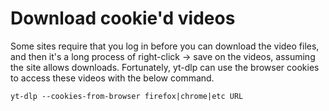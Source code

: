 # Download cookie'd videos

Some sites require that you log in before you can download the video files, and then it's a long process of right-click -> save on the videos, assuming the site allows downloads. Fortunately, yt-dlp can use the browser cookies to access these videos with the below command.

`yt-dlp --cookies-from-browser firefox|chrome|etc URL`

